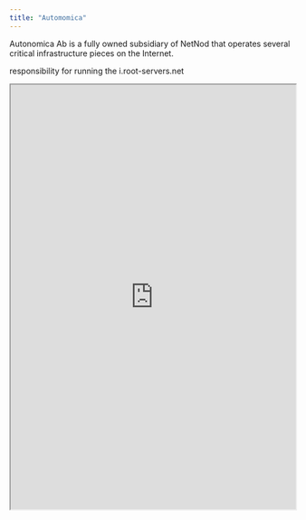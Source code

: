 ```yaml
---
title: "Automomica"
---
```


Autonomica Ab is a fully owned subsidiary of NetNod that operates several critical infrastructure pieces on the Internet.

responsibility for running the i.root-servers.net

<iframe height="750" width="100%" src="https://ewelton.github.io/ktest/wiki.html#Automomica"></iframe>

